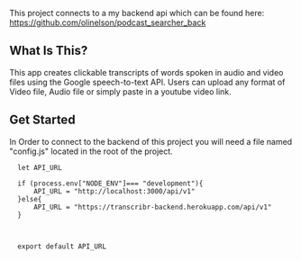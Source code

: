 This project connects to a my backend api which can be found here: https://github.com/olinelson/podcast_searcher_back

## What Is This?

This app creates clickable transcripts of words spoken in audio and video files using the Google speech-to-text API. Users can upload any format of Video file, Audio file or simply paste in a youtube video link.

## Get Started

In Order to connect to the backend of this project you will need a file named "config.js" located in the root of the project.
```
  let API_URL

  if (process.env["NODE_ENV"]=== "development"){
      API_URL = "http://localhost:3000/api/v1"
  }else{
      API_URL = "https://transcribr-backend.herokuapp.com/api/v1"
  }



  export default API_URL
```

